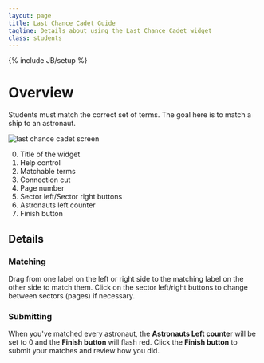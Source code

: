 ```yaml
---
layout: page
title: Last Chance Cadet Guide
tagline: Details about using the Last Chance Cadet widget
class: students
---
```

{% include JB/setup %}

# Overview #

Students must match the correct set of terms. The goal here is to match a ship to an astronaut.

![last chance cadet screen]({{BASE_PATH}}/assets/img/widget_guides_lastchancecadet.jpg "last chance cadet screen")

0. Title of the widget
0. Help control
0. Matchable terms
0. Connection cut
0. Page number
0. Sector left/Sector right buttons
0. Astronauts left counter
0. Finish button

## Details ##

### Matching ###

Drag from one label on the left or right side to the matching label on the other side to match them. Click on the sector left/right buttons to change between sectors (pages) if necessary.

### Submitting ###

When you've matched every astronaut, the **Astronauts Left counter** will be set to 0 and the **Finish button** will flash red. Click the **Finish button** to submit your matches and review how you did.